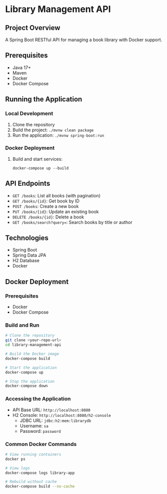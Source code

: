 # Library Management API

## Project Overview
A Spring Boot RESTful API for managing a book library with Docker support.

## Prerequisites
- Java 17+
- Maven
- Docker
- Docker Compose

## Running the Application

### Local Development
1. Clone the repository
2. Build the project: `./mvnw clean package`
3. Run the application: `./mvnw spring-boot:run`

### Docker Deployment
1. Build and start services:
   ```
   docker-compose up --build
   ```

## API Endpoints
- `GET /books`: List all books (with pagination)
- `GET /books/{id}`: Get book by ID
- `POST /books`: Create a new book
- `PUT /books/{id}`: Update an existing book
- `DELETE /books/{id}`: Delete a book
- `GET /books/search?query=`: Search books by title or author



## Technologies
- Spring Boot
- Spring Data JPA
- H2 Database
- Docker

## Docker Deployment

### Prerequisites
- Docker
- Docker Compose

### Build and Run
```bash
# Clone the repository
git clone <your-repo-url>
cd library-management-api

# Build the Docker image
docker-compose build

# Start the application
docker-compose up

# Stop the application
docker-compose down
```

### Accessing the Application
- API Base URL: `http://localhost:8080`
- H2 Console: `http://localhost:8080/h2-console`
   - JDBC URL: `jdbc:h2:mem:librarydb`
   - Username: `sa`
   - Password: `password`

### Common Docker Commands
```bash
# View running containers
docker ps

# View logs
docker-compose logs library-app

# Rebuild without cache
docker-compose build --no-cache
```